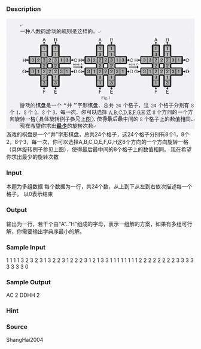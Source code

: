 
### Description
![](/JudgeOnline/images/1327.jpg) 游戏的棋盘是一个“井”字形棋盘，总共24个格子，这24个格子分别有8个1，8个2，8个3，每一次，你可以选择A,B,C,D,E,F,G,H这8个方向的一个方向旋转一格（具体旋转例子参见上图），使得最后最中间的8个格子上的数值相同。 现在希望你求出最少的旋转次数
### Input
本题为多组数据 每个数据为一行，共24个数，从上到下从左到右依次描述每一个格子。 以0表示结束
### Output
输出为一行，若干个由”A”..”H”组成的字母，表示一组解的方案，如果有多组可行解，你需要输出字典序最小的解。
### Sample Input
1 1 1 1 3 2 3 2 3 1 3 2 2 3 1 2 2 2 3 1 2 1 3 3
1 1 1 1 1 1 1 1 2 2 2 2 2 2 2 2 3 3 3 3 3 3 3 3
0
### Sample Output
AC
2
DDHH
2
### Hint

### Source
ShangHai2004